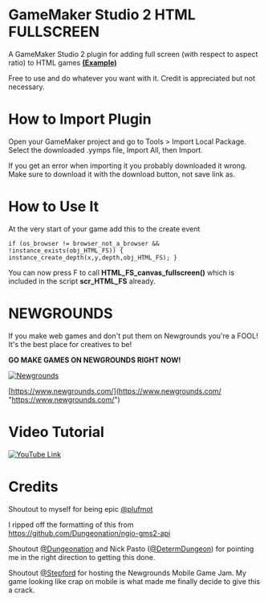 # GameMaker Studio 2 HTML FULLSCREEN
A GameMaker Studio 2 plugin for adding full screen (with respect to aspect ratio) to HTML games [**(Example)**](https://www.newgrounds.com/projects/games/1920316/preview "Example")

Free to use and do whatever you want with it. Credit is appreciated but not necessary.

# How to Import Plugin
Open your GameMaker project and go to Tools > Import Local Package. Select the downloaded .yymps file, Import All, then Import.

If you get an error when importing it you probably downloaded it wrong. Make sure to download it with the download button, not save link as.

# How to Use It
At the very start of your game add this to the create event
```
if (os_browser != browser_not_a_browser && !instance_exists(obj_HTML_FS)) { instance_create_depth(x,y,depth,obj_HTML_FS); }
```
You can now press F to call **HTML_FS_canvas_fullscreen()** which is included in the script **scr_HTML_FS** already. 

# NEWGROUNDS
If you make web games and don't put them on Newgrounds you're a FOOL!
It's the best place for creatives to be!

**GO MAKE GAMES ON NEWGROUNDS RIGHT NOW!**

[![Newgrounds](https://upload.wikimedia.org/wikipedia/en/thumb/8/85/Newgrounds_Tankman_logo.png/220px-Newgrounds_Tankman_logo.png "Newgrounds")](https://www.newgrounds.com/ "Newgrounds")

[https://www.newgrounds.com/](https://www.newgrounds.com/ "https://www.newgrounds.com/")

# Video Tutorial
[![YouTube Link](https://img.youtube.com/vi/9Q5SsT8mO7Q/0.jpg)](https://youtu.be/9Q5SsT8mO7Q)

# Credits
Shoutout to myself for being epic [@plufmot](https://twitter.com/plufmot "@plufmot")

I ripped off the formatting of this from https://github.com/Dungeonation/ngio-gms2-api

Shoutout [@Dungeonation](https://twitter.com/dungeonation "@Dungeonation") and Nick Pasto ([@DetermDungeon](https://twitter.com/DetermDungeon "@DetermDungeon")) for pointing me in the right direction to getting this done.

Shoutout [@Stepford](https://twitter.com/Stepf0rd "@Stepford") for hosting the Newgrounds Mobile Game Jam. My game looking like crap on mobile is what made me finally decide to give this a crack.
